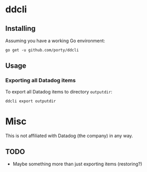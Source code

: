 # ddcli

## Installing

Assuming you have a working Go environment:

```shell
go get -u github.com/porty/ddcli
```

## Usage

### Exporting all Datadog items

To export all Datadog items to directory `outputdir`:

```shell
ddcli export outputdir
```

# Misc

This is not affiliated with Datadog (the company) in any way.

## TODO

* Maybe something more than just exporting items (restoring?)
